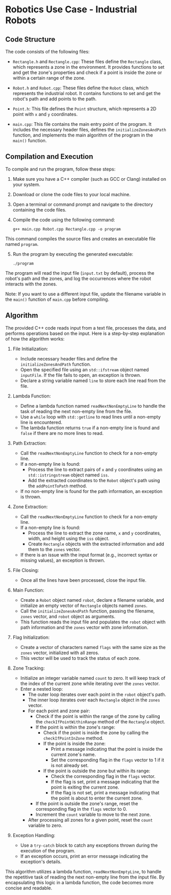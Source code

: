 # Robotics Use Case - Industrial Robots


## Code Structure

The code consists of the following files:

- `Rectangle.h` and `Rectangle.cpp`: These files define the `Rectangle` class, which represents a zone in the environment. It provides functions to set and get the zone's properties and check if a point is inside the zone or within a certain range of the zone.

- `Robot.h` and `Robot.cpp`: These files define the `Robot` class, which represents the industrial robot. It contains functions to set and get the robot's path and add points to the path.

- `Point.h`: This file defines the `Point` structure, which represents a 2D point with `x` and `y` coordinates.

- `main.cpp`: This file contains the main entry point of the program. It includes the necessary header files, defines the `initializeZonesAndPath` function, and implements the main algorithm of the program in the `main()` function.

## Compilation and Execution

To compile and run the program, follow these steps:

1. Make sure you have a C++ compiler (such as GCC or Clang) installed on your system.

2. Download or clone the code files to your local machine.

3. Open a terminal or command prompt and navigate to the directory containing the code files.

4. Compile the code using the following command:


   ```shell
   g++ main.cpp Robot.cpp Rectangle.cpp -o program
   
This command compiles the source files and creates an executable file named `program`.

5. Run the program by executing the generated executable:

   ```shell
   ./program
   
The program will read the input file (`input.txt` by default), process the robot's path and the zones, and log the occurrences where the robot interacts with the zones.

Note: If you want to use a different input file, update the filename variable in the `main()` function of `main.cpp` before compiling.

## Algorithm

The provided C++ code reads input from a text file, processes the data, and performs operations based on the input. Here is a step-by-step explanation of how the algorithm works:

1. File Initialization:
   - Include necessary header files and define the `initializeZonesAndPath` function.
   - Open the specified file using an `std::ifstream` object named `inputFile`. If the file fails to open, an exception is thrown.
   - Declare a string variable named `line` to store each line read from the file.

2. Lambda Function:
   - Define a lambda function named `readNextNonEmptyLine` to handle the task of reading the next non-empty line from the file.
   - Use a `while` loop with `std::getline` to read lines until a non-empty line is encountered.
   - The lambda function returns `true` if a non-empty line is found and `false` if there are no more lines to read.

3. Path Extraction:
   - Call the `readNextNonEmptyLine` function to check for a non-empty line.
   - If a non-empty line is found:
     - Process the line to extract pairs of `x` and `y` coordinates using an `std::istringstream` object named `iss`.
     - Add the extracted coordinates to the `Robot` object's path using the `addPointToPath` method.
   - If no non-empty line is found for the path information, an exception is thrown.

4. Zone Extraction:
   - Call the `readNextNonEmptyLine` function to check for a non-empty line.
   - If a non-empty line is found:
     - Process the line to extract the zone name, `x` and `y` coordinates, width, and height using the `iss` object.
     - Create `Rectangle` objects with the extracted information and add them to the `zones` vector.
   - If there is an issue with the input format (e.g., incorrect syntax or missing values), an exception is thrown.

5. File Closing:
   - Once all the lines have been processed, close the input file.

6. Main Function:
   - Create a `Robot` object named `robot`, declare a filename variable, and initialize an empty vector of `Rectangle` objects named `zones`.
   - Call the `initializeZonesAndPath` function, passing the filename, `zones` vector, and `robot` object as arguments.
   - This function reads the input file and populates the `robot` object with path information and the `zones` vector with zone information.

7. Flag Initialization:
   - Create a vector of characters named `flags` with the same size as the `zones` vector, initialized with all zeros.
   - This vector will be used to track the status of each zone.

8. Zone Tracking:
   - Initialize an integer variable named `count` to zero. It will keep track of the index of the current zone while iterating over the `zones` vector.
   - Enter a nested loop:
     - The outer loop iterates over each point in the `robot` object's path.
     - The inner loop iterates over each `Rectangle` object in the `zones` vector.
     - For each point and zone pair:
       - Check if the point is within the range of the zone by calling the `checkIfPointWithinRange` method of the `Rectangle` object.
       - If the point is within the zone's range:
         - Check if the point is inside the zone by calling the `checkIfPointInZone` method.
         - If the point is inside the zone:
           - Print a message indicating that the point is inside the current zone's name.
           - Set the corresponding flag in the `flags` vector to 1 if it is not already set.
         - If the point is outside the zone but within its range:
           - Check the corresponding flag in the `flags` vector.
           - If the flag is set, print a message indicating that the point is exiting the current zone.
           - If the flag is not set, print a message indicating that the point is about to enter the current zone.
       - If the point is outside the zone's range, reset the corresponding flag in the `flags` vector to 0.
       - Increment the `count` variable to move to the next zone.
     - After processing all zones for a given point, reset the `count` variable to zero.

9. Exception Handling:
   - Use a `try-catch` block to catch any exceptions thrown during the execution of the program.
   - If an exception occurs, print an error message indicating the exception's details.

This algorithm utilizes a lambda function, `readNextNonEmptyLine`, to handle the repetitive task of reading the next non-empty line from the input file. By encapsulating this logic in a lambda function, the code becomes more concise and readable.
